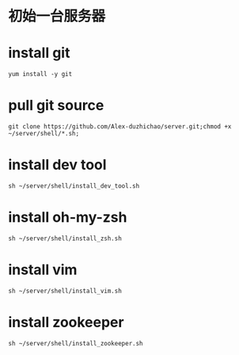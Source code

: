 初始一台服务器 
==============  

# install git 
   	yum install -y git

# pull git source 
	git clone https://github.com/Alex-duzhichao/server.git;chmod +x ~/server/shell/*.sh;

# install dev tool 
	sh ~/server/shell/install_dev_tool.sh

# install oh-my-zsh 
	sh ~/server/shell/install_zsh.sh

# install vim
	sh ~/server/shell/install_vim.sh

# install zookeeper
	sh ~/server/shell/install_zookeeper.sh